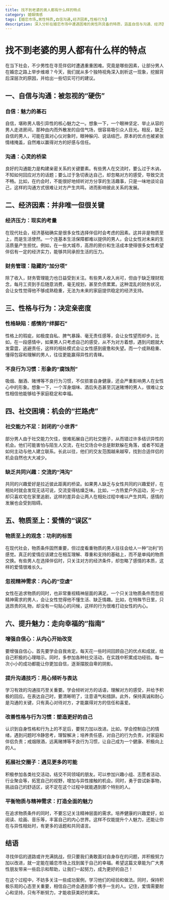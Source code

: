 ```yaml
---
title: 找不到老婆的男人都有什么样的特点
category: 婚姻情感
tags: [婚恋市场,男性特质,自信沟通,经济因素,性格行为]
description: 深入分析在婚恋市场中遭遇困难的男性所具备的特质，涵盖自信与沟通、经济因素、性格与行为等多方面原因，并提供提升魅力、改善现状的有效建议，助力男性在婚恋道路上收获幸福。
---
```

# 找不到老婆的男人都有什么样的特点
在当下社会，不少男性在寻觅伴侣时遭遇重重困难。究竟是哪些因素，让部分男人在婚恋之路上举步维艰？今天，我们就从多个独特视角深入剖析这一现象，挖掘背后深层次的原因，并给出一些切实可行的建议。

## 一、自信与沟通：被忽视的“硬伤”

### 自信：魅力的基石
自信，堪称男人吸引异性的核心魅力之一。想象一下，一个眼神坚定、举止从容的男人走进房间，那种由内而外散发的自信气场，很容易吸引众人目光。相反，缺乏自信的男人，可能在面对心仪对象时，眼神躲闪、说话结巴，原本的优点也被紧张情绪掩盖，自然难以赢得对方的好感与信任。

### 沟通：心灵的桥梁
良好的沟通能力是构建亲密关系的关键要素。有些男人在交流时，要么过于木讷，不知如何回应对方的话题；要么过于急切表达自己，却忽略对方的感受，导致交流不畅。比如，在约会时，不能很好地倾听对方分享的生活趣事，只是一味地谈论自己，这样的沟通方式很难让对方产生共鸣，进而影响彼此关系的发展。

## 二、经济因素：并非唯一但很关键

### 经济压力：现实的考量
在现代社会，经济基础确实是很多女性选择伴侣时会考虑的因素。这并非是物质至上，而是生活使然。一个连基本生活保障都难以提供的男人，会让女性对未来的生活质量产生担忧。例如，在一些大城市，高昂的房价和生活成本使得很多女性希望伴侣有一定的经济实力，能够共同承担生活的压力。

### 财务管理：隐藏的“加分项”
除了收入，财务管理能力也日益受到关注。有些男人收入尚可，但由于缺乏理财观念，每月工资到手后随意消费，毫无规划，甚至负债累累。这种混乱的财务状况，会让女性觉得他不够成熟稳重，无法为未来的家庭提供稳定的经济支持。

## 三、性格与行为：决定亲密度

### 性格缺陷：感情的“绊脚石”
性格上的瑕疵，如极度自私、脾气暴躁、毫无责任感等，会让女性望而却步。比如，在一段感情中，如果男人只考虑自己的感受，从不为对方着想，遇到问题就大发雷霆，逃避责任，这样的相处模式会让女性感到疲惫和失望。而一个成熟稳重、懂得包容和理解的男人，往往更能赢得异性的青睐。

### 不良行为习惯：形象的“腐蚀剂”
吸烟、酗酒、赌博等不良行为习惯，不仅损害自身健康，还会严重影响男人在女性心中的形象。想象一下，一个浑身烟味、酒后失态甚至沉迷赌博的男人，很难让女性相信他能够给予家庭稳定和幸福。

## 四、社交困境：机会的“拦路虎”

### 社交能力不足：封闭的“小世界”
部分男人由于社交能力欠佳，很难拓展自己的社交圈子，从而错过许多结识异性的机会。他们可能害怕与陌生人交流，在社交场合中总是默默躲在角落，或者不知道如何主动与他人建立联系。长此以往，他们的交友范围越来越窄，找到合适伴侣的机会自然也大大减少。

### 缺乏共同兴趣：交流的“鸿沟”
共同的兴趣爱好是拉近彼此距离的桥梁。如果男人缺乏与女性共同的兴趣爱好，在相处时就会发现无话可说，交流变得枯燥乏味。比如，一方热爱户外运动，另一方却只喜欢宅在家里追剧，这样的差异会让两人在相处过程中难以产生共鸣，感情的发展也会受到阻碍。

## 五、物质至上：爱情的“误区”

### 物质至上的观念：功利的标签
在现代社会，物质条件固然重要，但过度看重物质的男人往往会给人一种“功利”的感觉。真正的爱情应该建立在相互理解、尊重和支持的基础上，而不是单纯的物质交换。有些男人在选择伴侣时，只关注对方的经济条件，却忽略了感情的本质，这样的爱情很难长久。

### 忽视精神需求：内心的“空虚”
女性在追求物质的同时，也非常重视精神层面的满足。一个只关注物质条件而忽视精神需求的男人，会让女性觉得他不懂生活、缺乏情趣。比如，在特殊节日里，只送昂贵的礼物，却没有一句贴心的问候，这样的行为很难打动女性的内心。

## 六、提升魅力：走向幸福的“指南”

### 增强自信心：从内心开始改变
要增强自信心，首先要学会自我肯定。每天花一些时间回顾自己的优点和成就，给自己积极的心理暗示。同时，多参加各种社交活动，在实践中积累成功经验。每一次小小的成功都能让你更加自信，逐渐摆脱自卑的阴影。

### 提升沟通技巧：用心倾听与表达
学习有效的沟通技巧至关重要。学会倾听对方的话语，理解对方的感受，并给予积极的回应。在表达自己时，要清晰明了，注意语气和措辞。此外，保持真诚和耐心是沟通的关键，只有真心对待对方，才能赢得对方的信任和喜爱。

### 改善性格与行为习惯：塑造更好的自己
认识到自身性格和行为上的不足后，要努力加以改进。比如，学会控制自己的情绪，遇到问题时冷静思考，理智解决；培养责任感，对自己的行为负责，对家庭和伴侣负责；戒烟限酒，远离赌博等不良行为习惯，让自己成为一个健康、积极向上的人。

### 拓展社交圈子：遇见更多的可能
积极参加各类社交活动，结交不同领域的朋友。可以参加兴趣小组、志愿者活动、行业聚会等，拓宽自己的视野，增加与异性接触的机会。同时，勇于尝试新事物，挑战自己的舒适区，说不定在这个过程中就能遇到那个特别的人。

### 平衡物质与精神需求：打造全面的魅力
在追求物质条件的同时，不要忘记关注精神层面的需求。培养健康的兴趣爱好，如阅读、绘画、音乐等，丰富自己的内心世界。这样不仅能提升个人魅力，还能让你在与异性相处时，有更多的话题和共同语言。

## 结语

寻找伴侣的道路或许充满挑战，但只要我们勇敢面对自身存在的问题，并积极努力加以改进，就一定能在婚恋市场上找到属于自己的幸福。希望这篇文章能为广大男性朋友带来一些启示和帮助，让我们一起努力，成为更好的自己！

在这个过程中，不妨多关注一些成功案例，学习他们的经验和做法。同时，保持积极乐观的心态至关重要，相信自己终会遇到那个携手一生的人。记住，爱情需要耐心和坚持，只有不断努力，才能收获美好的果实。